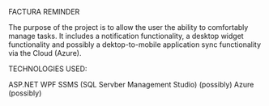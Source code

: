 FACTURA REMINDER

The purpose of the project is to allow the user the ability to comfortably manage tasks. It includes a notification functionality, a desktop widget functionality and possibly a dektop-to-mobile application sync functionality via the Cloud (Azure).

TECHNOLOGIES USED:

ASP.NET
WPF
SSMS (SQL Servber Management Studio) (possibly)
Azure (possibly)

